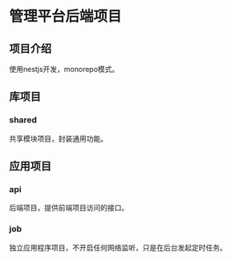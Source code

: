 # 管理平台后端项目

## 项目介绍

使用nestjs开发，monorepo模式。

## 库项目

### shared

共享模块项目，封装通用功能。

## 应用项目

### api

后端项目，提供前端项目访问的接口。

### job

独立应用程序项目，不开启任何网络监听，只是在后台发起定时任务。
